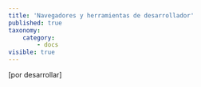 ```yaml
---
title: 'Navegadores y herramientas de desarrollador'
published: true
taxonomy:
    category:
        - docs
visible: true
---
```


[por desarrollar]